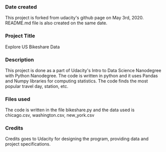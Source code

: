 ### Date created
This project is forked from udacity's github page on May 3rd, 2020. README.md file is also created on the same date.

### Project Title
Explore US Bikeshare Data

### Description
This project is done as a part of Udacity's Intro to Data Science Nanodegree with Python Nanodegree. The code is written in python and it uses Pandas and Numpy libraries for computing statistics. The code finds the most popular travel day, station, etc.

### Files used
The code is written in the file bikeshare.py and the data used is chicago.csv, washington.csv, new_york.csv

### Credits
Credits goes to Udacity for designing the program, providing data and project specifications.


